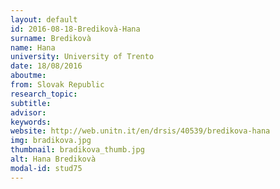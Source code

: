 ```yaml
---
layout: default 
id: 2016-08-18-Bredikovà-Hana
surname: Bredikovà
name: Hana
university: University of Trento
date: 18/08/2016
aboutme: 
from: Slovak Republic
research_topic: 
subtitle: 
advisor: 
keywords: 
website: http://web.unitn.it/en/drsis/40539/bredikova-hana
img: bradikova.jpg
thumbnail: bradikova_thumb.jpg
alt: Hana Bredikovà
modal-id: stud75
---
```

